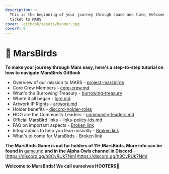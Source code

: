 ```yaml
---
description: >-
  This is the beginning of your journey through space and time, Welcome to your
  ticket to MARS
cover: .gitbook/assets/banner.jpg
coverY: 0
---
```


# 🦉 MarsBirds

**To make your journey through Mars easy, here's a step-to-step tutorial on how to navigate MarsBirds GitBook**



* Overview of our mission to MARS - [project-marsbirds](mission-overview/project-marsbirds/ "mention")
* Core Crew Members - [core-crew.md](mission-overview/core-crew.md "mention")
* What's the Burrowing Treasury - [burrowing-treasury](mission-overview/burrowing-treasury/ "mention")
* Where it all began - [lore.md](mission-overview/lore.md "mention")
* Artwork IP Rights - [artwork.md](mission-overview/artwork.md "mention")
* Holder benefits - [discord-holder-roles](mission-overview/discord-holder-roles/ "mention")
* HOO are the Community Leaders - [community-leaders.md](mission-overview/community-leaders.md "mention")
* Official MarsBird links - [links-policy-ids.md](mission-overview/links-policy-ids.md "mention")
* FAQ on important aspects - [Broken link](broken-reference "mention")
* Infographics to help you learn visually - [Broken link](broken-reference "mention")
* What's to come for MarsBirds - [Broken link](broken-reference "mention")



**The MarsBirds Game is out for holders of 11+ MarsBirds. More info can be found in** [game.md](faqs/game.md "mention") **and in the Alpha Owls channel in Discord** - [https://discord.gg/h8CvRUk7Nm](https://discord.gg/h8CvRUk7Nm)



**Welcome to MarsBirds! We call ourselves HOOTERS🦉**
